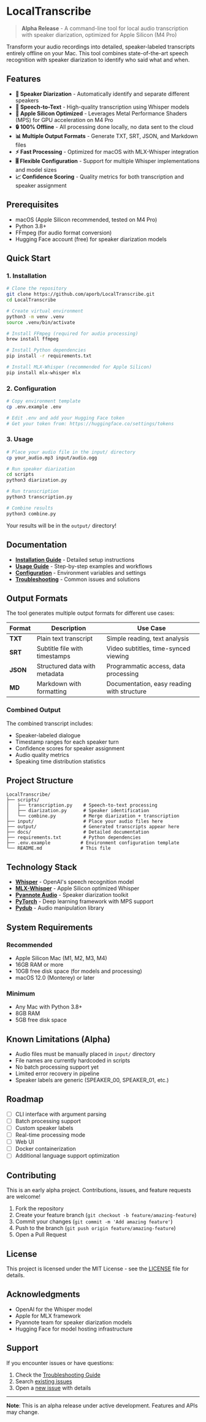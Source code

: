 # LocalTranscribe

> **Alpha Release** - A command-line tool for local audio transcription with speaker diarization, optimized for Apple Silicon (M4 Pro)

Transform your audio recordings into detailed, speaker-labeled transcripts entirely offline on your Mac. This tool combines state-of-the-art speech recognition with speaker diarization to identify who said what and when.

## Features

- **🎯 Speaker Diarization** - Automatically identify and separate different speakers
- **📝 Speech-to-Text** - High-quality transcription using Whisper models
- **🍎 Apple Silicon Optimized** - Leverages Metal Performance Shaders (MPS) for GPU acceleration on M4 Pro
- **🔒 100% Offline** - All processing done locally, no data sent to the cloud
- **📊 Multiple Output Formats** - Generate TXT, SRT, JSON, and Markdown files
- **⚡ Fast Processing** - Optimized for macOS with MLX-Whisper integration
- **🎚️ Flexible Configuration** - Support for multiple Whisper implementations and model sizes
- **📈 Confidence Scoring** - Quality metrics for both transcription and speaker assignment

## Prerequisites

- macOS (Apple Silicon recommended, tested on M4 Pro)
- Python 3.8+
- FFmpeg (for audio format conversion)
- Hugging Face account (free) for speaker diarization models

## Quick Start

### 1. Installation

```bash
# Clone the repository
git clone https://github.com/aporb/LocalTranscribe.git
cd LocalTranscribe

# Create virtual environment
python3 -m venv .venv
source .venv/bin/activate

# Install FFmpeg (required for audio processing)
brew install ffmpeg

# Install Python dependencies
pip install -r requirements.txt

# Install MLX-Whisper (recommended for Apple Silicon)
pip install mlx-whisper mlx
```

### 2. Configuration

```bash
# Copy environment template
cp .env.example .env

# Edit .env and add your Hugging Face token
# Get your token from: https://huggingface.co/settings/tokens
```

### 3. Usage

```bash
# Place your audio file in the input/ directory
cp your_audio.mp3 input/audio.ogg

# Run speaker diarization
cd scripts
python3 diarization.py

# Run transcription
python3 transcription.py

# Combine results
python3 combine.py
```

Your results will be in the `output/` directory!

## Documentation

- **[Installation Guide](docs/INSTALLATION.md)** - Detailed setup instructions
- **[Usage Guide](docs/USAGE.md)** - Step-by-step examples and workflows
- **[Configuration](docs/CONFIGURATION.md)** - Environment variables and settings
- **[Troubleshooting](docs/TROUBLESHOOTING.md)** - Common issues and solutions

## Output Formats

The tool generates multiple output formats for different use cases:

| Format | Description | Use Case |
|--------|-------------|----------|
| **TXT** | Plain text transcript | Simple reading, text analysis |
| **SRT** | Subtitle file with timestamps | Video subtitles, time-synced viewing |
| **JSON** | Structured data with metadata | Programmatic access, data processing |
| **MD** | Markdown with formatting | Documentation, easy reading with structure |

### Combined Output

The combined transcript includes:
- Speaker-labeled dialogue
- Timestamp ranges for each speaker turn
- Confidence scores for speaker assignment
- Audio quality metrics
- Speaking time distribution statistics

## Project Structure

```
LocalTranscribe/
├── scripts/
│   ├── transcription.py    # Speech-to-text processing
│   ├── diarization.py      # Speaker identification
│   └── combine.py          # Merge diarization + transcription
├── input/                  # Place your audio files here
├── output/                 # Generated transcripts appear here
├── docs/                   # Detailed documentation
├── requirements.txt        # Python dependencies
├── .env.example           # Environment configuration template
└── README.md              # This file
```

## Technology Stack

- **[Whisper](https://github.com/openai/whisper)** - OpenAI's speech recognition model
- **[MLX-Whisper](https://github.com/ml-explore/mlx-examples)** - Apple Silicon optimized Whisper
- **[Pyannote Audio](https://github.com/pyannote/pyannote-audio)** - Speaker diarization toolkit
- **[PyTorch](https://pytorch.org/)** - Deep learning framework with MPS support
- **[Pydub](https://github.com/jiaaro/pydub)** - Audio manipulation library

## System Requirements

### Recommended
- Apple Silicon Mac (M1, M2, M3, M4)
- 16GB RAM or more
- 10GB free disk space (for models and processing)
- macOS 12.0 (Monterey) or later

### Minimum
- Any Mac with Python 3.8+
- 8GB RAM
- 5GB free disk space

## Known Limitations (Alpha)

- Audio files must be manually placed in `input/` directory
- File names are currently hardcoded in scripts
- No batch processing support yet
- Limited error recovery in pipeline
- Speaker labels are generic (SPEAKER_00, SPEAKER_01, etc.)

## Roadmap

- [ ] CLI interface with argument parsing
- [ ] Batch processing support
- [ ] Custom speaker labels
- [ ] Real-time processing mode
- [ ] Web UI
- [ ] Docker containerization
- [ ] Additional language support optimization

## Contributing

This is an early alpha project. Contributions, issues, and feature requests are welcome!

1. Fork the repository
2. Create your feature branch (`git checkout -b feature/amazing-feature`)
3. Commit your changes (`git commit -m 'Add amazing feature'`)
4. Push to the branch (`git push origin feature/amazing-feature`)
5. Open a Pull Request

## License

This project is licensed under the MIT License - see the [LICENSE](LICENSE) file for details.

## Acknowledgments

- OpenAI for the Whisper model
- Apple for MLX framework
- Pyannote team for speaker diarization models
- Hugging Face for model hosting infrastructure

## Support

If you encounter issues or have questions:

1. Check the [Troubleshooting Guide](docs/TROUBLESHOOTING.md)
2. Search [existing issues](https://github.com/aporb/LocalTranscribe/issues)
3. Open a [new issue](https://github.com/aporb/LocalTranscribe/issues/new) with details

---

**Note**: This is an alpha release under active development. Features and APIs may change.

